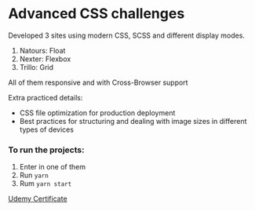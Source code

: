 # Advanced CSS challenges

Developed 3 sites using modern CSS, SCSS and different display modes.

1. Natours: Float
2. Nexter: Flexbox
3. Trillo: Grid

All of them responsive and with Cross-Browser support

Extra practiced details:

- CSS file optimization for production deployment
- Best practices for structuring and dealing with image sizes in different types of devices

### To run the projects:

1. Enter in one of them
2. Run `yarn`
3. Rum `yarn start`


[Udemy Certificate](https://www.udemy.com/certificate/UC-9561f67f-4e4b-465f-abfe-8ac9e6ef4bb1/)
